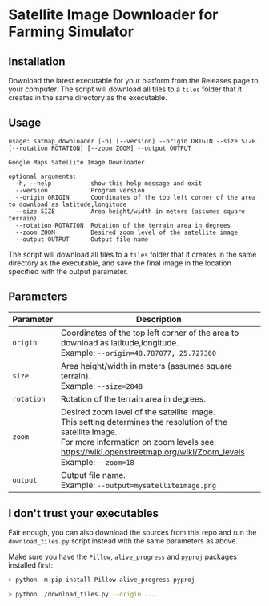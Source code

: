 # Satellite Image Downloader for Farming Simulator

## Installation

Download the latest executable for your platform from the Releases page to your computer. The script will download all tiles to a `tiles` folder that it creates in the same directory as the executable.

## Usage
```
usage: satmap_downloader [-h] [--version] --origin ORIGIN --size SIZE [--rotation ROTATION] [--zoom ZOOM] --output OUTPUT

Google Maps Satellite Image Downloader

optional arguments:
  -h, --help           show this help message and exit
  --version            Program version
  --origin ORIGIN      Coordinates of the top left corner of the area to download as latitude,longitude
  --size SIZE          Area height/width in meters (assumes square terrain)
  --rotation ROTATION  Rotation of the terrain area in degrees
  --zoom ZOOM          Desired zoom level of the satellite image
  --output OUTPUT      Output file name
```

The script will download all tiles to a `tiles` folder that it creates in the same directory as the executable, and save the final image in the location specified with the output parameter.

## Parameters

| Parameter | Description |
| --------- | ----------- |
| `origin` | Coordinates of the top left corner of the area to download as latitude,longitude.<br>Example: `--origin=48.787077, 25.727360`                                          |
| `size` | Area height/width in meters (assumes square terrain).<br>Example: `--size=2048`|
| `rotation` | Rotation of the terrain area in degrees. |
| `zoom` | Desired zoom level of the satellite image.<br>This setting determines the resolution of the satellite image.<br>For more information on zoom levels see: https://wiki.openstreetmap.org/wiki/Zoom_levels<br>Example: `--zoom=18` |
| `output` | Output file name.<br>Example: `--output=mysatelliteimage.png` |

## I don't trust your executables

Fair enough, you can also download the sources from this repo and run the `download_tiles.py` script instead with the same parameters as above.

Make sure you have the `Pillow`, `alive_progress` and `pyproj` packages installed first:

```bash
> python -m pip install Pillow alive_progress pyproj

> python ./download_tiles.py --origin ...
```